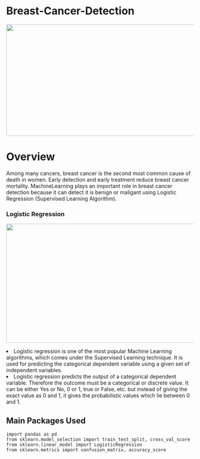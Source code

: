 # Breast-Cancer-Detection

<p align="center">
  <img  src="https://user-images.githubusercontent.com/78891081/227557114-d8256b00-b03e-4a56-88b7-2954fbfe69f6.jpeg" width = "600" height = "300" >
</p>


# Overview

Among many cancers, breast cancer is the second most common cause of death in women. Early detection and early treatment reduce breast cancer mortality. MachineLearning plays an important role in breast cancer detection because it can detect it is benign or maligant using Logistic Regression (Supervised Learning Algorithm).
  
### Logistic Regression

<p align="center">
  <img  src="https://user-images.githubusercontent.com/78891081/227564652-cb467568-7f5b-4238-9d5e-5bdc30402600.png" width = "840" height = "320" >
</p>

<li>Logistic regression is one of the most popular Machine Learning algorithms, which comes under the Supervised Learning technique. It is used for predicting the categorical dependent variable using a given set of independent variables.
  
<li>Logistic regression predicts the output of a categorical dependent variable. Therefore the outcome must be a categorical or discrete value. It can be either Yes or No, 0 or 1, true or False, etc. but instead of giving the exact value as 0 and 1, it gives the probabilistic values which lie between 0 and 1.

## Main Packages Used
  
```
import pandas as pd
from sklearn.model_selection import train_test_split, cross_val_score
from sklearn.linear_model import LogisticRegression
from sklearn.metrics import confusion_matrix, accuracy_score
```

